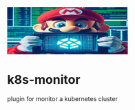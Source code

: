 <img src="images/OIG3.jpg" alt="k8s monitor" width="280" height="110">


# k8s-monitor
plugin for monitor a kubernetes cluster 
